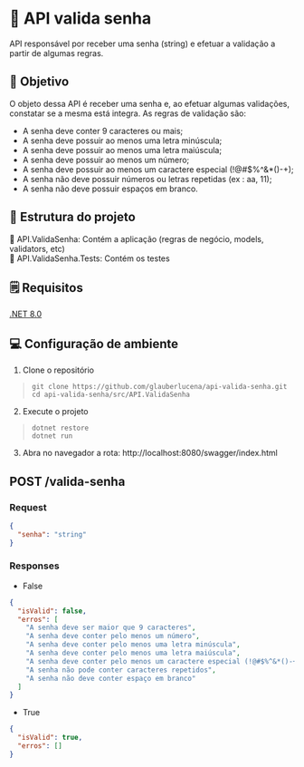 # :key: API valida senha
API responsável por receber uma senha (string) e efetuar a validação a partir de algumas regras.

## :pushpin: Objetivo
O objeto dessa API é receber uma senha e, ao efetuar algumas validações, constatar se a mesma está integra.
As regras de validação são:

 - A senha deve conter 9 caracteres ou mais;
 - A senha deve possuir ao menos uma letra minúscula;
 - A senha deve possuir ao menos uma letra maiúscula;
 - A senha deve possuir ao menos um número;
 - A senha deve possuir ao menos um caractere especial (!@#$%^&*()-+);
 - A senha não deve possuir números ou letras repetidas (ex : aa, 11);
 - A senha não deve possuir espaços em branco.

## :open_file_folder: Estrutura do projeto

:file_folder: API.ValidaSenha: Contém a aplicação (regras de negócio, models, validators, etc)  
:file_folder: API.ValidaSenha.Tests: Contém os testes


## :spiral_notepad: Requisitos

[.NET 8.0](https://dotnet.microsoft.com/en-us/download/dotnet/8.0)


## :computer: Configuração de ambiente

1. Clone o repositório
>     git clone https://github.com/glauberlucena/api-valida-senha.git
>     cd api-valida-senha/src/API.ValidaSenha

2. Execute o projeto
>     dotnet restore
>     dotnet run

3. Abra no navegador a rota: http://localhost:8080/swagger/index.html

## POST /valida-senha
### Request
```json
{
  "senha": "string"
}
```
### Responses
- False
```json
{
  "isValid": false,
  "erros": [
    "A senha deve ser maior que 9 caracteres",
    "A senha deve conter pelo menos um número",
    "A senha deve conter pelo menos uma letra minúscula",
    "A senha deve conter pelo menos uma letra maiúscula",
    "A senha deve conter pelo menos um caractere especial (!@#$%^&*()-+)",
    "A senha não pode conter caracteres repetidos",
    "A senha não deve conter espaço em branco"
  ]
}
```
- True
```json
{
  "isValid": true,
  "erros": []
}
```
